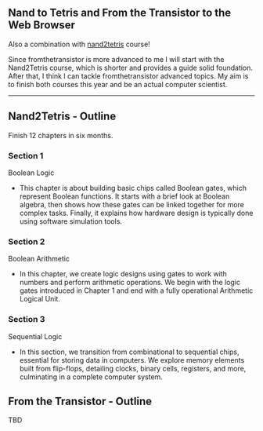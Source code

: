 ## Nand to Tetris and From the Transistor to the Web Browser

Also a combination with [nand2tetris](https://www.nand2tetris.org) course!

Since fromthetransistor is more advanced to me I will start with the Nand2Tetris course, which is shorter and provides a guide solid foundation. After that, I think I can tackle fromthetransistor advanced topics. My aim is to finish both courses this year and be an actual computer scientist.

---

## Nand2Tetris - Outline

Finish 12 chapters in six months.

### Section 1 
Boolean Logic
  - This chapter is about building basic chips called Boolean gates, which represent Boolean functions. It starts with a brief look at Boolean algebra, then shows how these gates can be linked together for more complex tasks. Finally, it explains how hardware design is typically done using software simulation tools.

### Section 2
Boolean Arithmetic
  - In this chapter, we create logic designs using gates to work with numbers and perform arithmetic operations. We begin with the logic gates introduced in Chapter 1 and end with a fully operational Arithmetic Logical Unit.

### Section 3
Sequential Logic
  - In this section, we transition from combinational to sequential chips, essential for storing data in computers. We explore memory elements built from flip-flops, detailing clocks, binary cells, registers, and more, culminating in a complete computer system. 

## From the Transistor -  Outline

TBD

